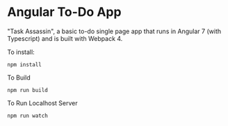 # Angular To-Do App

"Task Assassin", a basic to-do single page app that runs in Angular 7 (with Typescript) and is built with Webpack 4.

To install:

`npm install`

To Build

`npm run build`

To Run Localhost Server

`npm run watch`

